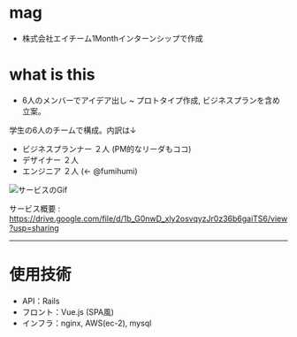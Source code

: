 # mag

- 株式会社エイチーム1Monthインターンシップで作成

# what is this

- 6人のメンバーでアイデア出し ~ プロトタイプ作成, ビジネスプランを含め立案。

学生の6人のチームで構成。内訳は↓
  - ビジネスプランナー ２人 (PM的なリーダもココ)
  - デザイナー ２人
  - エンジニア ２人 (← @fumihumi)

![サービスのGif](https://gyazo.com/4e133a3e56af48b2d3276faaadb3b0d9.gif)

サービス概要 : https://drive.google.com/file/d/1b_G0nwD_xly2osvqyzJr0z36b6gaiTS6/view?usp=sharing

----

# 使用技術
- API：Rails
- フロント：Vue.js (SPA風)
- インフラ：nginx, AWS(ec-2), mysql
